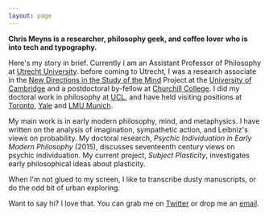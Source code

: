 ```yaml
---
layout: page
---
```


**Chris Meyns is a researcher, philosophy geek, and coffee lover who is into tech and typography.**

Here's my story in brief. Currently I am an Assistant Professor of Philosophy at [Utrecht University](http://www.uu.nl/en). before coming to Utrecht, I was a research associate in the [New Directions in the Study of the Mind](http://www.newdirectionsproject.com) Project at the [University of Cambridge](http://phil.cam.ac.uk/) and a postdoctoral by-fellow at [Churchill College](https://www.chu.cam.ac.uk/). I did my doctoral work in philosophy at [UCL](https://www.ucl.ac.uk/philosophy), and have held visiting positions at [Toronto](http://www.philosophy.utoronto.ca), [Yale](http://philosophy.yale.edu/) and [LMU Munich](http://www.en.uni-muenchen.de/about_lmu_alt/academics/faculties/fak_10_philo/index.html).

My main work is in early modern philosophy, mind, and metaphysics. I have written on the analysis of imagination, sympathetic action, and Leibniz's views on probability. My doctoral research, _Psychic Individuation in Early Modern Philosophy_ (2015), discusses seventeenth century views on psychic individuation. My current project, _Subject Plasticity_, investigates early philosophical ideas about plasticity.

When I'm not glued to my screen, I like to transcribe dusty manuscripts, or do the odd bit of urban exploring.

Want to say hi? I love that. You can grab me on [Twitter](http://www.twitter.com/csmeyns) or drop me an [email](mailto:c.s.meyns@gmail.com).
